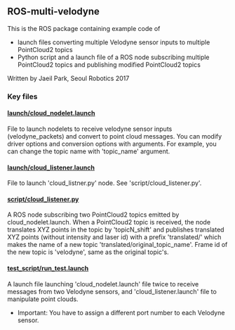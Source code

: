 ## ROS-multi-velodyne

This is the ROS package containing example code of
* launch files converting multiple Velodyne sensor inputs to multiple PointCloud2 topics
* Python script and a launch file of a ROS node subscribing multiple PointCloud2 topics and publishing modified PointCloud2 topics

Written by Jaeil Park, Seoul Robotics 2017

### Key files

#### [launch/cloud_nodelet.launch](launch/cloud_nodelet.launch)
File to launch nodelets to receive velodyne sensor inputs (velodyne_packets) and convert to point cloud messages. You can modify driver options and conversion options with arguments. For example, you can change the topic name with 'topic_name' argument.

#### [launch/cloud_listener.launch](launch/cloud_listener.launch)
File to launch 'cloud_listner.py' node. See 'script/cloud_listener.py'.

#### [script/cloud_listener.py](script/cloud_listener.py)
A ROS node subscribing two PointCloud2 topics emitted by cloud_nodelet.launch. When a PointCloud2 topic is received, the node translates XYZ points in the topic by 'topicN_shift' and publishes translated XYZ points (without intensity and laser id) with a prefix 'translated/' which makes the name of a new topic 'translated/original_topic_name'. Frame id of the new topic is 'velodyne', same as the original topic's. 

#### [test_script/run_test.launch](test_script/run_test.launch)
A launch file launching 'cloud_nodelet.launch' file twice to receive messages from two Velodyne sensors, and 'cloud_listener.launch' file to manipulate point clouds. 
* Important: You have to assign a different port number to each Velodyne sensor.
